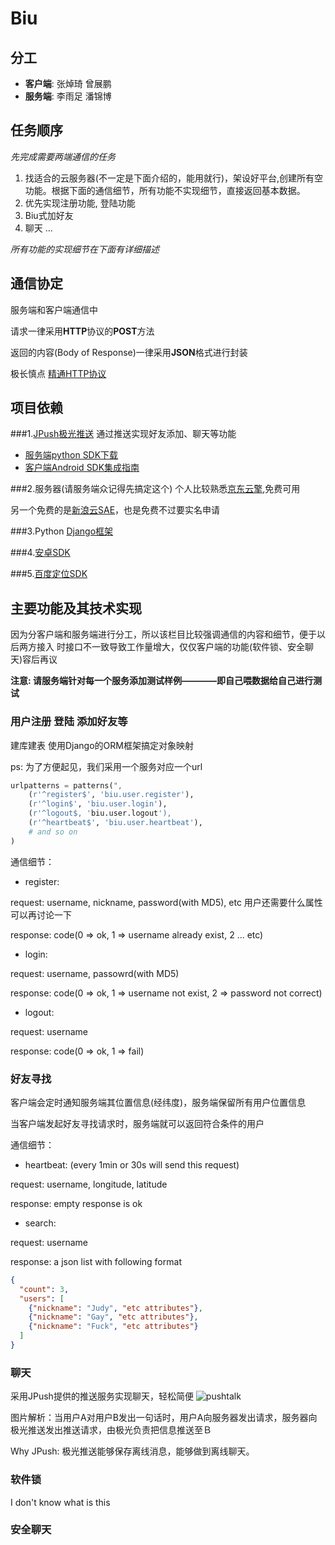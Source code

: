 Biu
=======

分工
-------
* **客户端**: 张焯琦 曾展鹏
* **服务端**: 李雨足 潘锦博

任务顺序
-------

*先完成需要两端通信的任务*
1. 找适合的云服务器(不一定是下面介绍的，能用就行)，架设好平台,创建所有空功能。根据下面的通信细节，所有功能不实现细节，直接返回基本数据。
2. 优先实现注册功能, 登陆功能
3. Biu式加好友
4. 聊天
…

*所有功能的实现细节在下面有详细描述*

通信协定
-------
服务端和客户端通信中

请求一律采用**HTTP**协议的**POST**方法

返回的内容(Body of Response)一律采用**JSON**格式进行封装

极长慎点
[精通HTTP协议](http://datatracker.ietf.org/doc/rfc2616)

项目依赖
-------

###1.[JPush极光推送](https://www.jpush.cn)
通过推送实现好友添加、聊天等功能

* [服务端python SDK下载](https://github.com/jpush/jpush-api-python-client)
* [客户端Android SDK集成指南](http://doc.jpush.cn/pages/viewpage.action?pageId=557214)

###2.服务器(请服务端众记得先搞定这个)
个人比较熟悉[京东云擎](http://jae.jd.com),免费可用

另一个免费的是[新浪云SAE](http://sae.sina.com/cn)，也是免费不过要实名申请

###3.Python [Django框架](https://www.djangoproject.com)

###4.[安卓SDK](http://developer.android.com)

###5.[百度定位SDK](http://developer.baidu.com/map/index.php?title=android-locsdk)


主要功能及其技术实现
-------
因为分客户端和服务端进行分工，所以该栏目比较强调通信的内容和细节，便于以后两方接入
时接口不一致导致工作量增大，仅仅客户端的功能(软件锁、安全聊天)容后再议

**注意: 请服务端针对每一个服务添加测试样例————即自己喂数据给自己进行测试**

### 用户注册 登陆 添加好友等
建库建表 使用Django的ORM框架搞定对象映射

ps: 为了方便起见，我们采用一个服务对应一个url

```python
urlpatterns = patterns(",
    (r'^register$', 'biu.user.register'),
    (r'^login$', 'biu.user.login'),
    (r'^logout$, 'biu.user.logout'),
    (r'^heartbeat$', 'biu.user.heartbeat'),
    # and so on
)
```

通信细节：
* register:

request: username, nickname, password(with MD5), etc 用户还需要什么属性可以再讨论一下

response: code(0 => ok, 1 => username already exist, 2 … etc)

* login:

request: username, passowrd(with MD5)

response: code(0 => ok, 1 => username not exist, 2 => password not correct)

* logout:

request: username

response: code(0 => ok, 1 => fail)


### 好友寻找
客户端会定时通知服务端其位置信息(经纬度)，服务端保留所有用户位置信息

当客户端发起好友寻找请求时，服务端就可以返回符合条件的用户

通信细节：
* heartbeat: (every 1min or 30s will send this request)

request: username, longitude, latitude

response: empty response is ok

* search:

request: username

response: a json list with following format

```json
{
  "count": 3,
  "users": [
    {"nickname": "Judy", "etc attributes"},
    {"nickname": "Gay", "etc attributes"},
    {"nickname": "Fuck", "etc attributes"}
  ]
}
```

### 聊天
采用JPush提供的推送服务实现聊天，轻松简便
![pushtalk](https://raw.githubusercontent.com/sysu2012zzp/Biu/master/pushtalk_architecture.png)

图片解析：当用户A对用户B发出一句话时，用户A向服务器发出请求，服务器向极光推送发出推送请求，由极光负责把信息推送至Ｂ

Why JPush: 极光推送能够保存离线消息，能够做到离线聊天。

### 软件锁
I don't know what is this

### 安全聊天


